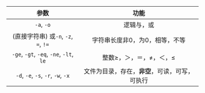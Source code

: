 | 参数 | 功能 |
|:----:|:----:|
| `-a`, `-o` | 逻辑与，或 |
| (直接字符串)  或`-n`, `-z`, `=`, `!=` | 字符串长度非0，为0，相等，不等 |
| `-ge`, `-gt`, `-eq`, `-ne`, `-lt`, `le` | 整数≥，＞，＝，≠，＜，≤ |
| `-d`, `-e`, `-s`, `-r`, `-w`, `-x` | 文件为目录，存在，**非空**，可读，可写，可执行 |
